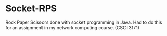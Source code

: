 # Socket-RPS
Rock Paper Scissors done with socket programming in Java. 
Had to do this for an assignment in my network computing course. (CSCI 3171)
